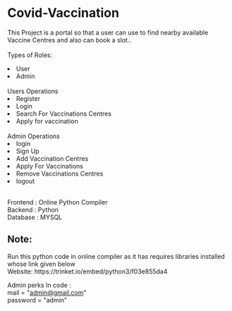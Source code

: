 # Covid-Vaccination

This Project is a portal so that a user can use to find nearby available Vaccine Centres and also can book a slot..<br>
<br>Types of Roles:
<li>User
<li>Admin<br>
 <br>Users Operations<br>
<li>Register<li>Login<li>Search For Vaccinations Centres<li>Apply for vaccination<logout><br>
  <br>Admin Operations<br>
  <li>login
  <li>Sign Up
  <li>Add Vaccination Centres
  <li>Apply For Vaccinations
  <li>Remove Vaccinations Centres
  <li>logout<br><br>
  
  Frontend : Online Python Compiler<br>
  Backend : Python<br>
  Database : MYSQL<br>
    
 <h2>Note: </h2>Run this python code in online compiler as it has requires libraries installed whose link given below<br> Website: https://trinket.io/embed/python3/f03e855da4
    
 Admin perks In code :<br>
    mail = "admin@gmail.com"<br>
    password  = "admin"
    
